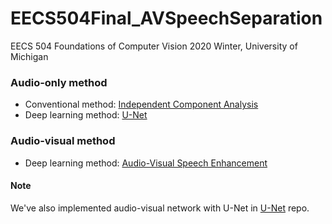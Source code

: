 # EECS504Final_AVSpeechSeparation
EECS 504 Foundations of Computer Vision 2020 Winter, University of Michigan

### Audio-only method
- Conventional method: [Independent Component Analysis](https://github.com/02stevenyang850527/EECS504Final_AVSpeechSeparation/tree/master/ICA)
- Deep learning method: [U-Net](https://github.com/02stevenyang850527/EECS504Final_AVSpeechSeparation/tree/master/audio-only)

### Audio-visual method
- Deep learning method: [Audio-Visual Speech Enhancement](https://github.com/02stevenyang850527/EECS504Final_AVSpeechSeparation/tree/master/audio-visual-speech-enhancement)


#### Note
We've also implemented audio-visual network with U-Net in [U-Net](https://github.com/02stevenyang850527/EECS504Final_AVSpeechSeparation/tree/master/audio-only) repo.
